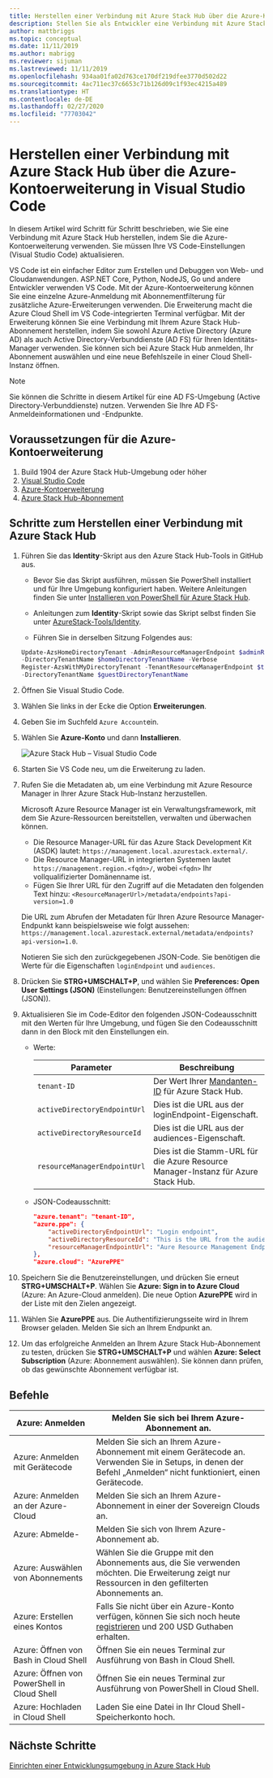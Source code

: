```yaml
---
title: Herstellen einer Verbindung mit Azure Stack Hub über die Azure-Kontoerweiterung in Visual Studio Code
description: Stellen Sie als Entwickler eine Verbindung mit Azure Stack Hub her, indem Sie die Azure-Kontoerweiterung in Visual Studio Code verwenden.
author: mattbriggs
ms.topic: conceptual
ms.date: 11/11/2019
ms.author: mabrigg
ms.reviewer: sijuman
ms.lastreviewed: 11/11/2019
ms.openlocfilehash: 934aa01fa02d763ce170df219dfee3770d502d22
ms.sourcegitcommit: 4ac711ec37c6653c71b126d09c1f93ec4215a489
ms.translationtype: HT
ms.contentlocale: de-DE
ms.lasthandoff: 02/27/2020
ms.locfileid: "77703042"
---
```

# <a name="connect-to-azure-stack-hub-using-azure-account-extension-in-visual-studio-code"></a>Herstellen einer Verbindung mit Azure Stack Hub über die Azure-Kontoerweiterung in Visual Studio Code

In diesem Artikel wird Schritt für Schritt beschrieben, wie Sie eine Verbindung mit Azure Stack Hub herstellen, indem Sie die Azure-Kontoerweiterung verwenden. Sie müssen Ihre VS Code-Einstellungen (Visual Studio Code) aktualisieren.

VS Code ist ein einfacher Editor zum Erstellen und Debuggen von Web- und Cloudanwendungen. ASP.NET Core, Python, NodeJS, Go und andere Entwickler verwenden VS Code. Mit der Azure-Kontoerweiterung können Sie eine einzelne Azure-Anmeldung mit Abonnementfilterung für zusätzliche Azure-Erweiterungen verwenden. Die Erweiterung macht die Azure Cloud Shell im VS Code-integrierten Terminal verfügbar. Mit der Erweiterung können Sie eine Verbindung mit Ihrem Azure Stack Hub-Abonnement herstellen, indem Sie sowohl Azure Active Directory (Azure AD) als auch Active Directory-Verbunddienste (AD FS) für Ihren Identitäts-Manager verwenden. Sie können sich bei Azure Stack Hub anmelden, Ihr Abonnement auswählen und eine neue Befehlszeile in einer Cloud Shell-Instanz öffnen. 

> [!Note]  
> Sie können die Schritte in diesem Artikel für eine AD FS-Umgebung (Active Directory-Verbunddienste) nutzen. Verwenden Sie Ihre AD FS-Anmeldeinformationen und -Endpunkte.

## <a name="pre-requisites-for-the-azure-account-extension"></a>Voraussetzungen für die Azure-Kontoerweiterung

1. Build 1904 der Azure Stack Hub-Umgebung oder höher
2. [Visual Studio Code](https://code.visualstudio.com/)
3. [Azure-Kontoerweiterung](https://github.com/Microsoft/vscode-azure-account)
4. [Azure Stack Hub-Abonnement](https://azure.microsoft.com/overview/azure-stack/)

## <a name="steps-to-connect-to-azure-stack-hub"></a>Schritte zum Herstellen einer Verbindung mit Azure Stack Hub

1. Führen Sie das **Identity**-Skript aus den Azure Stack Hub-Tools in GitHub aus.

    - Bevor Sie das Skript ausführen, müssen Sie PowerShell installiert und für Ihre Umgebung konfiguriert haben. Weitere Anleitungen finden Sie unter [Installieren von PowerShell für Azure Stack Hub](../operator/azure-stack-powershell-install.md).

    - Anleitungen zum **Identity**-Skript sowie das Skript selbst finden Sie unter [AzureStack-Tools/Identity](https://aka.ms/aa6z611).

    - Führen Sie in derselben Sitzung Folgendes aus:

    ```powershell  
    Update-AzsHomeDirectoryTenant -AdminResourceManagerEndpoint $adminResourceManagerEndpoint `
    -DirectoryTenantName $homeDirectoryTenantName -Verbose
    Register-AzsWithMyDirectoryTenant -TenantResourceManagerEndpoint $tenantARMEndpoint `
    -DirectoryTenantName $guestDirectoryTenantName
    ```

2. Öffnen Sie Visual Studio Code.

3. Wählen Sie links in der Ecke die Option **Erweiterungen**.

4. Geben Sie im Suchfeld `Azure Account`ein.

5. Wählen Sie **Azure-Konto** und dann **Installieren**.

      ![Azure Stack Hub – Visual Studio Code](media/azure-stack-dev-start-vscode-azure/image1.png)

6. Starten Sie VS Code neu, um die Erweiterung zu laden.

7. Rufen Sie die Metadaten ab, um eine Verbindung mit Azure Resource Manager in Ihrer Azure Stack Hub-Instanz herzustellen. 
    
    Microsoft Azure Resource Manager ist ein Verwaltungsframework, mit dem Sie Azure-Ressourcen bereitstellen, verwalten und überwachen können.
    - Die Resource Manager-URL für das Azure Stack Development Kit (ASDK) lautet: `https://management.local.azurestack.external/`. 
    - Die Resource Manager-URL in integrierten Systemen lautet `https://management.region.<fqdn>/`, wobei `<fqdn>` Ihr vollqualifizierter Domänenname ist.
    - Fügen Sie Ihrer URL für den Zugriff auf die Metadaten den folgenden Text hinzu: `<ResourceManagerUrl>/metadata/endpoints?api-version=1.0`

    Die URL zum Abrufen der Metadaten für Ihren Azure Resource Manager-Endpunkt kann beispielsweise wie folgt aussehen: `https://management.local.azurestack.external/metadata/endpoints?api-version=1.0`.

    Notieren Sie sich den zurückgegebenen JSON-Code. Sie benötigen die Werte für die Eigenschaften `loginEndpoint` und `audiences`.

8. Drücken Sie **STRG+UMSCHALT+P**, und wählen Sie **Preferences: Open User Settings (JSON)** (Einstellungen: Benutzereinstellungen öffnen (JSON)).

9. Aktualisieren Sie im Code-Editor den folgenden JSON-Codeausschnitt mit den Werten für Ihre Umgebung, und fügen Sie den Codeausschnitt dann in den Block mit den Einstellungen ein.

    - Werte:

        | Parameter | Beschreibung |
        | --- | --- |
        | `tenant-ID` | Der Wert Ihrer [Mandanten-ID](../operator/azure-stack-identity-overview.md) für Azure Stack Hub. |
        | `activeDirectoryEndpointUrl` | Dies ist die URL aus der loginEndpoint-Eigenschaft. |
        | `activeDirectoryResourceId` | Dies ist die URL aus der audiences-Eigenschaft.
        | `resourceManagerEndpointUrl` | Dies ist die Stamm-URL für die Azure Resource Manager-Instanz für Azure Stack Hub. | 

    - JSON-Codeausschnitt:

      ```JSON  
      "azure.tenant": "tenant-ID",
      "azure.ppe": {
          "activeDirectoryEndpointUrl": "Login endpoint",
          "activeDirectoryResourceId": "This is the URL from the audiences property.",
          "resourceManagerEndpointUrl": "Aure Resource Management Endpoint",
      },
      "azure.cloud": "AzurePPE"
      ```

10. Speichern Sie die Benutzereinstellungen, und drücken Sie erneut **STRG+UMSCHALT+P**. Wählen Sie **Azure: Sign in to Azure Cloud** (Azure: An Azure-Cloud anmelden). Die neue Option **AzurePPE** wird in der Liste mit den Zielen angezeigt.

11. Wählen Sie **AzurePPE** aus. Die Authentifizierungsseite wird in Ihrem Browser geladen. Melden Sie sich an Ihrem Endpunkt an.

12. Um das erfolgreiche Anmelden an Ihrem Azure Stack Hub-Abonnement zu testen, drücken Sie **STRG+UMSCHALT+P** und wählen **Azure: Select Subscription** (Azure: Abonnement auswählen). Sie können dann prüfen, ob das gewünschte Abonnement verfügbar ist.

## <a name="commands"></a>Befehle

| Azure: Anmelden | Melden Sie sich bei Ihrem Azure-Abonnement an. |
| --- | --- |
| Azure: Anmelden mit Gerätecode | Melden Sie sich an Ihrem Azure-Abonnement mit einem Gerätecode an. Verwenden Sie in Setups, in denen der Befehl „Anmelden“ nicht funktioniert, einen Gerätecode. |
| Azure: Anmelden an der Azure-Cloud | Melden Sie sich an Ihrem Azure-Abonnement in einer der Sovereign Clouds an. |
| Azure: Abmelde- | Melden Sie sich von Ihrem Azure-Abonnement ab. |
| Azure: Auswählen von Abonnements | Wählen Sie die Gruppe mit den Abonnements aus, die Sie verwenden möchten. Die Erweiterung zeigt nur Ressourcen in den gefilterten Abonnements an. |
| Azure: Erstellen eines Kontos | Falls Sie nicht über ein Azure-Konto verfügen, können Sie sich noch heute [registrieren](https://azure.microsoft.com/free/?utm_source=campaign&utm_campaign=vscode-azure-account&mktingSource=vscode-azure-account) und 200 USD Guthaben erhalten. |
| Azure: Öffnen von Bash in Cloud Shell | Öffnen Sie ein neues Terminal zur Ausführung von Bash in Cloud Shell. |
| Azure: Öffnen von PowerShell in Cloud Shell | Öffnen Sie ein neues Terminal zur Ausführung von PowerShell in Cloud Shell. |
| Azure: Hochladen in Cloud Shell | Laden Sie eine Datei in Ihr Cloud Shell-Speicherkonto hoch. |

## <a name="next-steps"></a>Nächste Schritte

[Einrichten einer Entwicklungsumgebung in Azure Stack Hub](azure-stack-dev-start.md)
